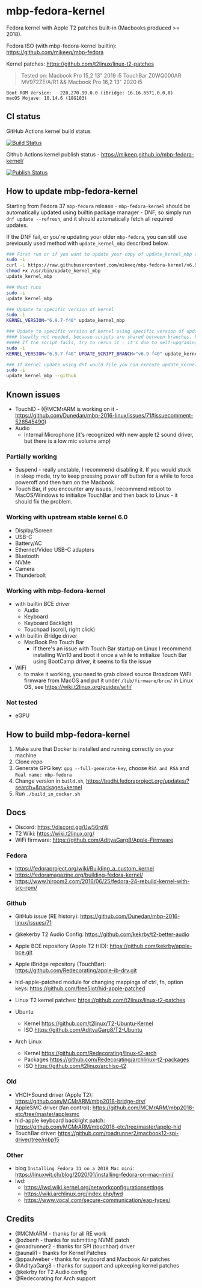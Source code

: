# mbp-fedora-kernel

Fedora kernel with Apple T2 patches built-in (Macbooks produced >= 2018).

Fedora ISO (with mbp-fedora-kernel builtin): <https://github.com/mikeeq/mbp-fedora>

Kernel patches: <https://github.com/t2linux/linux-t2-patches>

> Tested on: Macbook Pro 15,2 13" 2019 i5 TouchBar Z0WQ000AR MV972ZE/A/R1 && Macbook Pro 16,2 13" 2020 i5

```
Boot ROM Version:	220.270.99.0.0 (iBridge: 16.16.6571.0.0,0)
macOS Mojave: 10.14.6 (18G103)
```

## CI status

GitHub Actions kernel build status

[![Build Status](https://github.com/mikeeq/mbp-fedora-kernel/actions/workflows/build-kernel.yml/badge.svg)](https://github.com/mikeeq/mbp-fedora-kernel/actions/workflows/build-kernel.yml)

Github Actions kernel publish status - <https://mikeeq.github.io/mbp-fedora-kernel/>

[![Publish Status](https://github.com/mikeeq/mbp-fedora-kernel/actions/workflows/yum-repo.yml/badge.svg)](https://github.com/mikeeq/mbp-fedora-kernel/actions/workflows/yum-repo.yml)

## How to update mbp-fedora-kernel

Starting from Fedora 37 `mbp-fedora` release - `mbp-fedora-kernel` should be automatically updated using builtin package manager - DNF, so simply run `dnf update --refresh`, and it should automatically fetch all required updates.

If the DNF fail, or you're updating your older `mbp-fedora`, you can still use previously used method with `update_kernel_mbp` described below.

```bash
### First run or if you want to update your copy of update_kernel_mbp script
sudo -i
curl -L https://raw.githubusercontent.com/mikeeq/mbp-fedora-kernel/v6.9-f40/update_kernel_mbp.sh -o /usr/bin/update_kernel_mbp
chmod +x /usr/bin/update_kernel_mbp
update_kernel_mbp

### Next runs
sudo -i
update_kernel_mbp

### Update to specific version of kernel
sudo -i
KERNEL_VERSION="6.9.7-f40" update_kernel_mbp

### Update to specific version of kernel using specific version of update script
#### Usually not needed, because scripts are shared between branches, but you can use it to update your update_kernel_mbp script
##### If the script fails, try to rerun it - it's due to self-upgrading feature of this script
sudo -i
KERNEL_VERSION="6.9.7-f40" UPDATE_SCRIPT_BRANCH="v6.9-f40" update_kernel_mbp

### If kernel update using dnf would file you can execute update_kernel_mbp script with `--github` argument, it will force it to use github to download kernel RPMs
sudo -i
update_kernel_mbp --github
```

## Known issues

- TouchID - (@MCMrARM is working on it - https://github.com/Dunedan/mbp-2016-linux/issues/71#issuecomment-528545490)
- Audio
  - Internal Microphone (it's recognized with new apple t2 sound driver, but there is a low mic volume amp)

### Partially working

- Suspend - really unstable, I recommend disabling it. If you would stuck in sleep mode, try to keep pressing power off button for a while to force poweroff and then turn on the Macbook.
- Touch Bar, if you encounter any issues, I recommend reboot to MacOS/Windows to initialize TouchBar and then back to Linux - it should fix the problem.

### Working with upstream stable kernel 6.0

- Display/Screen
- USB-C
- Battery/AC
- Ethernet/Video USB-C adapters
- Bluetooth
- NVMe
- Camera
- Thunderbolt

### Working with mbp-fedora-kernel

- with builtin BCE driver
  - Audio
  - Keyboard
  - Keyboard Backlight
  - Touchpad (scroll, right click)
- with builtin iBridge driver
  - MacBook Pro Touch Bar
    - If there's an issue with Touch Bar startup on Linux I recommend installing Win10 and boot it once a while to initialize Touch Bar using BootCamp driver, it seems to fix the issue
- WiFi
  - to make it working, you need to grab closed source Broadcom WiFi firmware from MacOS and put it under `/lib/firmware/brcm/` in Linux OS, see <https://wiki.t2linux.org/guides/wifi/>

### Not tested

- eGPU

## How to build mbp-fedora-kernel

1. Make sure that Docker is installed and running correctly on your machine
2. Clone repo
3. Generate GPG key: `gpg --full-generate-key`, choose `RSA and RSA` and `Real name: mbp-fedora`
4. Change version in `build.sh`, <https://bodhi.fedoraproject.org/updates/?search=&packages=kernel>
5. Run `./build_in_docker.sh`

## Docs

- Discord: <https://discord.gg/Uw56rqW>
- T2 Wiki: <https://wiki.t2linux.org/>
- WiFi firmware: <https://github.com/AdityaGarg8/Apple-Firmware>

### Fedora

- <https://fedoraproject.org/wiki/Building_a_custom_kernel>
- <https://fedoramagazine.org/building-fedora-kernel/>
- <https://www.hiroom2.com/2016/06/25/fedora-24-rebuild-kernel-with-src-rpm/>

### Github

- GitHub issue (RE history): <https://github.com/Dunedan/mbp-2016-linux/issues/71>
- @kekerby T2 Audio Config: <https://github.com/kekrby/t2-better-audio>
- Apple BCE repository (Apple T2 HID): <https://github.com/kekrby/apple-bce.git>
- Apple iBridge repository (TouchBar): <https://github.com/Redecorating/apple-ib-drv.git>

- hid-apple-patched module for changing mappings of ctrl, fn, option keys: <https://github.com/free5lot/hid-apple-patched>
- Linux T2 kernel patches: <https://github.com/t2linux/linux-t2-patches>
- Ubuntu
  - Kernel <https://github.com/t2linux/T2-Ubuntu-Kernel>
  - ISO <https://github.com/AdityaGarg8/T2-Ubuntu>
- Arch Linux
  - Kernel <https://github.com/Redecorating/linux-t2-arch>
  - Packages <https://github.com/Redecorating/archlinux-t2-packages>
  - ISO <https://github.com/t2linux/archiso-t2>

### Old

- VHCI+Sound driver (Apple T2): <https://github.com/MCMrARM/mbp2018-bridge-drv/>
- AppleSMC driver (fan control): <https://github.com/MCMrARM/mbp2018-etc/tree/master/applesmc>
- hid-apple keyboard backlight patch: <https://github.com/MCMrARM/mbp2018-etc/tree/master/apple-hid>
- TouchBar driver: <https://github.com/roadrunner2/macbook12-spi-driver/tree/mbp15>

### Other

- blog `Installing Fedora 31 on a 2018 Mac mini`: <https://linuxwit.ch/blog/2020/01/installing-fedora-on-mac-mini/>
- iwd:
  - <https://iwd.wiki.kernel.org/networkconfigurationsettings>
  - <https://wiki.archlinux.org/index.php/Iwd>
  - <https://www.vocal.com/secure-communication/eap-types/>

## Credits

- @MCMrARM - thanks for all RE work
- @ozbenh - thanks for submitting NVME patch
- @roadrunner2 - thanks for SPI (touchbar) driver
- @aunali1 - thanks for Kernel Patches
- @ppaulweber - thanks for keyboard and Macbook Air patches
- @AdityaGarg8 - thanks for support and upkeeping kernel patches
- @kekrby for T2 Audio config
- @Redecorating for Arch support
